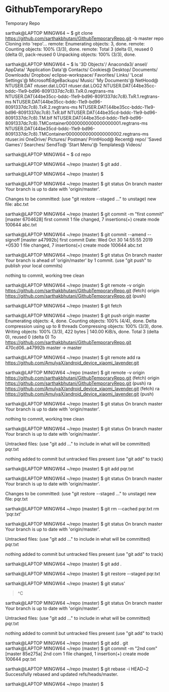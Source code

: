 # GithubTemporaryRepo
Temporary Repo


sarthak@LAPTOP MINGW64 ~
$ git clone https://github.com/sarthakbhutani/GithubTemporaryRepo.git -b master repo
Cloning into 'repo'...
remote: Enumerating objects: 3, done.
remote: Counting objects: 100% (3/3), done.
remote: Total 3 (delta 0), reused 0 (delta 0), pack-reused 0
Unpacking objects: 100% (3/3), done.

sarthak@LAPTOP MINGW64 ~
$ ls
'3D Objects'/
 Anaconda3/
 ansel/
 AppData/
'Application Data'@
 Contacts/
 Cookies@
 Desktop/
 Documents/
 Downloads/
 Dropbox/
 eclipse-workspace/
 Favorites/
 Links/
'Local Settings'@
 MicrosoftEdgeBackups/
 Music/
'My Documents'@
 NetHood@
 NTUSER.DAT
 ntuser.dat.LOG1
 ntuser.dat.LOG2
 NTUSER.DAT{44be35cc-bddc-11e9-bd96-8091337dc7c8}.TxR.0.regtrans-ms
 NTUSER.DAT{44be35cc-bddc-11e9-bd96-8091337dc7c8}.TxR.1.regtrans-ms
 NTUSER.DAT{44be35cc-bddc-11e9-bd96-8091337dc7c8}.TxR.2.regtrans-ms
 NTUSER.DAT{44be35cc-bddc-11e9-bd96-8091337dc7c8}.TxR.blf
 NTUSER.DAT{44be35cd-bddc-11e9-bd96-8091337dc7c8}.TM.blf
 NTUSER.DAT{44be35cd-bddc-11e9-bd96-8091337dc7c8}.TMContainer00000000000000000001.regtrans-ms
 NTUSER.DAT{44be35cd-bddc-11e9-bd96-8091337dc7c8}.TMContainer00000000000000000002.regtrans-ms
 ntuser.ini
 OneDrive/
 Pictures/
 Postman/
 PrintHood@
 Recent@
 repo/
'Saved Games'/
 Searches/
 SendTo@
'Start Menu'@
 Templates@
 Videos/

sarthak@LAPTOP MINGW64 ~
$ cd repo

sarthak@LAPTOP MINGW64 ~/repo (master)
$ git add .


sarthak@LAPTOP MINGW64 ~/repo (master)
$

sarthak@LAPTOP MINGW64 ~/repo (master)
$ git status
On branch master
Your branch is up to date with 'origin/master'.

Changes to be committed:
  (use "git restore --staged <file>..." to unstage)
        new file:   abc.txt


sarthak@LAPTOP MINGW64 ~/repo (master)
$ git commit -m "first commit"
[master 6704628] first commit
 1 file changed, 7 insertions(+)
 create mode 100644 abc.txt

sarthak@LAPTOP MINGW64 ~/repo (master)
$ git commit --amend --signoff
[master a47992b] first commit
 Date: Wed Oct 30 14:55:55 2019 +0530
 1 file changed, 7 insertions(+)
 create mode 100644 abc.txt

sarthak@LAPTOP MINGW64 ~/repo (master)
$ git status
On branch master
Your branch is ahead of 'origin/master' by 1 commit.
  (use "git push" to publish your local commits)

nothing to commit, working tree clean

sarthak@LAPTOP MINGW64 ~/repo (master)
$ git remote -v
origin  https://github.com/sarthakbhutani/GithubTemporaryRepo.git (fetch)
origin  https://github.com/sarthakbhutani/GithubTemporaryRepo.git (push)

sarthak@LAPTOP MINGW64 ~/repo (master)
$ git fetch

sarthak@LAPTOP MINGW64 ~/repo (master)
$ git push origin master
Enumerating objects: 4, done.
Counting objects: 100% (4/4), done.
Delta compression using up to 8 threads
Compressing objects: 100% (3/3), done.
Writing objects: 100% (3/3), 422 bytes | 140.00 KiB/s, done.
Total 3 (delta 0), reused 0 (delta 0)
To https://github.com/sarthakbhutani/GithubTemporaryRepo.git
   470cd06..a47992b  master -> master

sarthak@LAPTOP MINGW64 ~/repo (master)
$ git remote add ra https://github.com/AmulyaX/android_device_xiaomi_lavender.git

sarthak@LAPTOP MINGW64 ~/repo (master)
$ git remote -v
origin  https://github.com/sarthakbhutani/GithubTemporaryRepo.git (fetch)
origin  https://github.com/sarthakbhutani/GithubTemporaryRepo.git (push)
ra      https://github.com/AmulyaX/android_device_xiaomi_lavender.git (fetch)
ra      https://github.com/AmulyaX/android_device_xiaomi_lavender.git (push)

sarthak@LAPTOP MINGW64 ~/repo (master)
$ git status
On branch master
Your branch is up to date with 'origin/master'.

nothing to commit, working tree clean

sarthak@LAPTOP MINGW64 ~/repo (master)
$ git status
On branch master
Your branch is up to date with 'origin/master'.

Untracked files:
  (use "git add <file>..." to include in what will be committed)
        pqr.txt

nothing added to commit but untracked files present (use "git add" to track)

sarthak@LAPTOP MINGW64 ~/repo (master)
$ git add pqr.txt

sarthak@LAPTOP MINGW64 ~/repo (master)
$ git status
On branch master
Your branch is up to date with 'origin/master'.

Changes to be committed:
  (use "git restore --staged <file>..." to unstage)
        new file:   pqr.txt


sarthak@LAPTOP MINGW64 ~/repo (master)
$ git rm --cached pqr.txt
rm 'pqr.txt'

sarthak@LAPTOP MINGW64 ~/repo (master)
$ git status
On branch master
Your branch is up to date with 'origin/master'.

Untracked files:
  (use "git add <file>..." to include in what will be committed)
        pqr.txt

nothing added to commit but untracked files present (use "git add" to track)

sarthak@LAPTOP MINGW64 ~/repo (master)
$ git add .

sarthak@LAPTOP MINGW64 ~/repo (master)
$ git restore --staged pqr.txt

sarthak@LAPTOP MINGW64 ~/repo (master)
$ git status'
>
> ^C

sarthak@LAPTOP MINGW64 ~/repo (master)
$ git status
On branch master
Your branch is up to date with 'origin/master'.

Untracked files:
  (use "git add <file>..." to include in what will be committed)
        pqr.txt

nothing added to commit but untracked files present (use "git add" to track)

sarthak@LAPTOP MINGW64 ~/repo (master)
$ git add .
git
sarthak@LAPTOP MINGW64 ~/repo (master)
$ git commit -m "2nd com"
[master 85e275a] 2nd com
 1 file changed, 1 insertion(+)
 create mode 100644 pqr.txt

sarthak@LAPTOP MINGW64 ~/repo (master)
$ git rebase -i HEAD~2
Successfully rebased and updated refs/heads/master.

sarthak@LAPTOP MINGW64 ~/repo (master)
$

